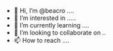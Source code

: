 - 👋 Hi, I’m @beacro ....
- 👀 I’m interested in .....
- 🌱 I’m currently learning ....
- 💞️ I’m looking to collaborate on ..
- 📫 How to reach ....

<!---
beacro/beacro is a ✨ special ✨ repository because its `README.md` (this file) appears on your GitHub profile.
You can click the Preview link to take a look at your changes.
--->
